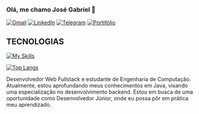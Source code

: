 ### Olá, me chamo José Gabriel 👋

[![Gmail](https://img.shields.io/badge/Gmail-D14836?style=for-the-badge&logo=gmail&logoColor=white)](mailto:gabriel.souzamorais@gmail.com)
[![LinkedIn](https://img.shields.io/badge/LinkedIn-0077B5?style=for-the-badge&logo=linkedin&logoColor=white)](https://www.linkedin.com/in/jos%C3%A9gabrielsouza/)
[![Telegram](https://img.shields.io/badge/Telegram-2CA5E0?style=for-the-badge&logo=telegram&logoColor=white)](https://t.me/Gabrieu_J)
[![Portifólio](https://img.shields.io/badge/Vercel-000000?style=for-the-badge&logo=vercel&logoColor=white)](https://josegabriel.vercel.app/)


## TECNOLOGIAS

[![My Skills](https://skillicons.dev/icons?i=html,css,js,typescript,react,styledcomponents,nodejs,expressjs,java,spring,postgresql,mysql)](https://skillicons.dev)

[![Top Langs](https://github-readme-stats.vercel.app/api/top-langs/?username=Gabriieu)](https://github.com/anuraghazra/github-readme-stats)

Desenvolvedor Web Fullstack e estudante de Engenharia de Computação. Atualmente, estou aprofundando meus conhecimentos em Java, visando uma especialização no desenvolvimento backend. Estou em busca de uma oportunidade como Desenvolvedor Júnior, onde eu possa pôr em prática meu aprendizado.
